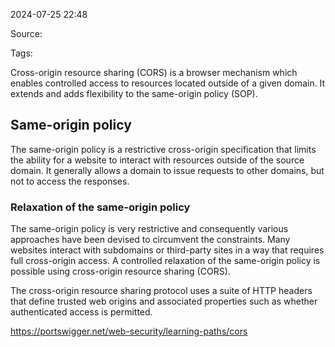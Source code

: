 
2024-07-25 22:48

Source: 

Tags: 

Cross-origin resource sharing (CORS) is a browser mechanism which enables controlled access to resources located outside of a given domain. It extends and adds flexibility to the same-origin policy (SOP). 
## Same-origin policy

The same-origin policy is a restrictive cross-origin specification that limits the ability for a website to interact with resources outside of the source domain. It generally allows a domain to issue requests to other domains, but not to access the responses. 
### Relaxation of the same-origin policy

The same-origin policy is very restrictive and consequently various approaches have been devised to circumvent the constraints. Many websites interact with subdomains or third-party sites in a way that requires full cross-origin access. A controlled relaxation of the same-origin policy is possible using cross-origin resource sharing (CORS).

The cross-origin resource sharing protocol uses a suite of HTTP headers that define trusted web origins and associated properties such as whether authenticated access is permitted. 





https://portswigger.net/web-security/learning-paths/cors